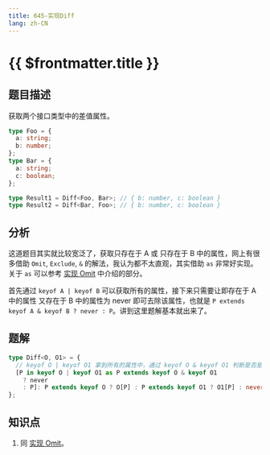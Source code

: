 ```yaml
---
title: 645-实现Diff
lang: zh-CN
---
```


# {{ $frontmatter.title }}

## 题目描述

获取两个接口类型中的差值属性。

```ts
type Foo = {
  a: string;
  b: number;
};
type Bar = {
  a: string;
  c: boolean;
};

type Result1 = Diff<Foo, Bar>; // { b: number, c: boolean }
type Result2 = Diff<Bar, Foo>; // { b: number, c: boolean }
```

## 分析

这道题目其实就比较宽泛了，获取只存在于 A 或 只存在于 B 中的属性，网上有很多借助 `Omit`, `Exclude`, `&` 的解法，我认为都不太直观，其实借助 `as` 非常好实现。关于 `as` 可以参考 [实现 Omit](/medium/3-实现Omit.md) 中介绍的部分。

首先通过 `keyof A | keyof B` 可以获取所有的属性，接下来只需要让即存在于 A 中的属性 又存在于 B 中的属性为 never 即可去除该属性，也就是 `P extends keyof A & keyof B ? never : P`。讲到这里题解基本就出来了。

## 题解

```ts
type Diff<O, O1> = {
  // keyof O | keyof O1 拿到所有的属性中，通过 keyof O & keyof O1 判断是否是公共属性，如是公共属性，置为 never
  [P in keyof O | keyof O1 as P extends keyof O & keyof O1
    ? never
    : P]: P extends keyof O ? O[P] : P extends keyof O1 ? O1[P] : never; // 补充属性值即可
};
```

## 知识点

1. 同 [实现 Omit](/medium/3-实现Omit.md)。
